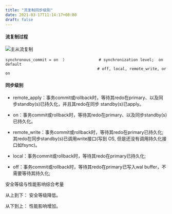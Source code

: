 ```yaml
---
title: "流复制同步级别"
date: 2021-03-17T11:14:17+08:00
draft: false
---
```


#### 流复制过程

![主从流复制](images/replcation.png)

```
synchronous_commit = on  ）              # synchronization level;  on default 
                                        # off, local, remote_write, or on  
```

#### 同步级别

- remote_apply：事务commit或rollback时，等待其redo在primary、以及同步standby(s)已持久化，并且其redo在同步
standby(s)已apply。

- on：事务commit或rollback时，等待其redo在primary、以及同步standby(s)已持久化。

- remote_write：事务commit或rollback时，等待其redo在primary已持久化; 其redo在同步standby(s)已调用write接口(写到 OS, 但是还没有调用持久化接口如fsync)。

- local：事务commit或rollback时，等待其redo在primary已持久化;

- off：事务commit或rollback时，等待其redo在primary已写入wal buffer，不需要等待其持久化;

安全等级与性能影响综合考量

从上到下： 安全等级降低。

从下到上： 性能影响增加。
